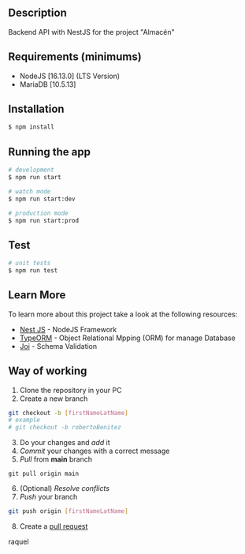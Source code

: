 ## Description

Backend API with NestJS for the project "Almacén"

## Requirements (minimums)

- NodeJS [16.13.0] (LTS Version)
- MariaDB [10.5.13]

## Installation

```bash
$ npm install
```

## Running the app

```bash
# development
$ npm run start

# watch mode
$ npm run start:dev

# production mode
$ npm run start:prod
```

## Test

```bash
# unit tests
$ npm run test
```

## Learn More

To learn more about this project take a look at the following resources:

- [Nest JS](https://docs.nestjs.com/) - NodeJS Framework
- [TypeORM](https://typeorm.io/) - Object Relational Mpping (ORM) for manage Database
- [Joi](https://joi.dev/) - Schema Validation

## Way of working

1. Clone the repository in your PC
2. Create a new branch

```bash
git checkout -b [firstNameLatName]
# example
# git checkout -b robertoBenitez
```

3. Do your changes and _add_ it
4. _Commit_ your changes with a correct message
5. _Pull_ from **main** branch

```
git pull origin main
```

6. (Optional) _Resolve conflicts_
7. _Push_ your branch

```bash
git push origin [firstNameLatName]
```

8. Create a [pull request](https://bitbucket.org/voth-solutions/almacen-backend/pull-requests/)


raquel
